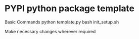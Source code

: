 # PYPI python package template

Basic Commands
python template.py
bash init_setup.sh

Make necessary changes wherever required